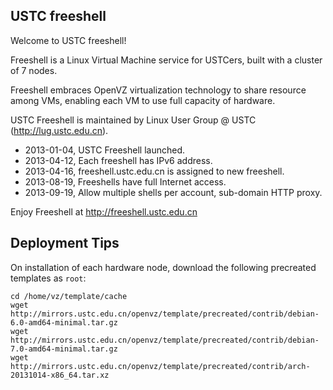 USTC freeshell
--------------

Welcome to USTC freeshell!

Freeshell is a Linux Virtual Machine service for USTCers, built with a cluster of 7 nodes.

Freeshell embraces OpenVZ virtualization technology to share resource among VMs, enabling each VM to use full capacity of hardware.

USTC Freeshell is maintained by Linux User Group @ USTC (http://lug.ustc.edu.cn).

- 2013-01-04, USTC Freeshell launched.
- 2013-04-12, Each freeshell has IPv6 address.
- 2013-04-16, freeshell.ustc.edu.cn is assigned to new freeshell.
- 2013-08-19, Freeshells have full Internet access.
- 2013-09-19, Allow multiple shells per account, sub-domain HTTP proxy.

Enjoy Freeshell at http://freeshell.ustc.edu.cn


Deployment Tips
---------------

On installation of each hardware node, download the following precreated templates as ```root```:

```
cd /home/vz/template/cache
wget http://mirrors.ustc.edu.cn/openvz/template/precreated/contrib/debian-6.0-amd64-minimal.tar.gz
wget http://mirrors.ustc.edu.cn/openvz/template/precreated/contrib/debian-7.0-amd64-minimal.tar.gz
wget http://mirrors.ustc.edu.cn/openvz/template/precreated/contrib/arch-20131014-x86_64.tar.xz
```
